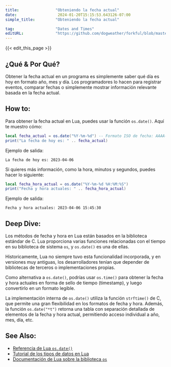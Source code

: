 ```yaml
---
title:                "Obteniendo la fecha actual"
date:                  2024-01-20T15:15:53.643126-07:00
simple_title:         "Obteniendo la fecha actual"

tag:                  "Dates and Times"
editURL:              "https://github.com/dogweather/forkful/blob/master/content/es/lua/getting-the-current-date.md"
---
```


{{< edit_this_page >}}

## ¿Qué & Por Qué?
Obtener la fecha actual en un programa es simplemente saber qué día es hoy en formato año, mes y día. Los programadores lo hacen para registrar eventos, comparar fechas o simplemente mostrar información relevante basada en la fecha actual.

## How to:
Para obtener la fecha actual en Lua, puedes usar la función `os.date()`. Aquí te muestro cómo:

```Lua
local fecha_actual = os.date("%Y-%m-%d") -- Formato ISO de fecha: AAAA-MM-DD
print("La fecha de hoy es: " .. fecha_actual)
```
Ejemplo de salida:
```
La fecha de hoy es: 2023-04-06
```
Si quieres más información, como la hora, minutos y segundos, puedes hacer lo siguiente:
```Lua
local fecha_hora_actual = os.date("%Y-%m-%d %H:%M:%S")
print("Fecha y hora actuales: " .. fecha_hora_actual)
```
Ejemplo de salida:
```
Fecha y hora actuales: 2023-04-06 15:45:30
```

## Deep Dive:
Los métodos de fecha y hora en Lua están basados en la biblioteca estándar de C. Lua proporciona varias funciones relacionadas con el tiempo en su biblioteca de sistema `os`, y `os.date()` es una de ellas.

Historicamente, Lua no siempre tuvo esta funcionalidad incorporada, y en versiones muy antiguas, los desarrolladores tenían que depender de bibliotecas de terceros o implementaciones propias.

Como alternativa a `os.date()`, podrías usar `os.time()` para obtener la fecha y hora actuales en forma de sello de tiempo (timestamp), y luego convertirlo en un formato legible. 

La implementación interna de `os.date()` utiliza la función `strftime()` de C, que permite una gran flexibilidad en los formatos de fecha y hora. Además, la función `os.date("*t")` retorna una tabla con separación detallada de elementos de la fecha y hora actual, permitiendo acceso individual a año, mes, día, etc.

## See Also:
- [Referencia de Lua `os.date()`](https://www.lua.org/manual/5.4/manual.html#pdf-os.date)
- [Tutorial de los tipos de datos en Lua](https://www.tutorialspoint.com/lua/lua_data_types.htm)
- [Documentación de Lua sobre la biblioteca `os`](https://www.lua.org/pil/22.1.html)
